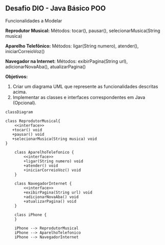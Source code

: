 ## Desafio DIO - Java Básico POO

Funcionalidades a Modelar

**Reprodutor Musical:**
Métodos: tocar(), pausar(), selecionarMusica(String musica)

**Aparelho Telefônico:**
Métodos: ligar(String numero), atender(), iniciarCorreioVoz()

**Navegador na Internet:**
Métodos: exibirPagina(String url), adicionarNovaAba(), atualizarPagina()

**Objetivos:**
1. Criar um diagrama UML que represente as funcionalidades descritas acima.
2. Implementar as classes e interfaces correspondentes em Java (Opcional).


```mermaid
classDiagram

class ReprodutorMusical{
    <<interface>>
   +tocar() void
   +pausar() void
   +selecionarMusica(String musica) void
}

    class AparelhoTelefonico {
        <<interface>>
        +ligar(String numero) void
        +atender() void
        +iniciarCorreioVoz() void
    }

    class NavegadorInternet {
        <<interface>>
        +exibirPagina(String url) void
        +adicionarNovaAba() void
        +atualizarPagina() void
    }

    class iPhone {
    }

    iPhone --> ReprodutorMusical
    iPhone --> AparelhoTelefonico
    iPhone --> NavegadorInternet
```
